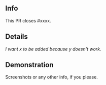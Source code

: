 ## Info
This PR closes #xxxx.

## Details

_I want x to be added because y doesn't work._

## Demonstration
Screenshots or any other info, if you please.
